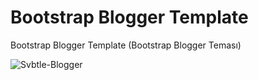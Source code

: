 # Bootstrap Blogger Template
Bootstrap Blogger Template (Bootstrap Blogger Teması)


![Svbtle-Blogger](https://3.bp.blogspot.com/-07RnLDezl50/WrwyBKf73OI/AAAAAAAAGkc/FVpXaFZPTnIt96D7FHRGlJBDDfszwuxNQCLcBGAs/s1600/bootstrap-blogger-temasi-min.png)
